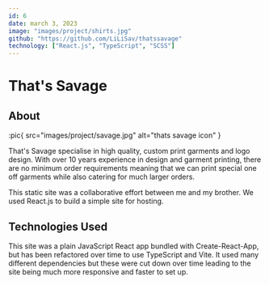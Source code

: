 ```yaml
---
id: 6
date: march 3, 2023
image: "images/project/shirts.jpg"
github: "https://github.com/LiLiSav/thatssavage"
technology: ["React.js", "TypeScript", "SCSS"]
---
```


# That's Savage

## About

:pic{ src="images/project/savage.jpg" alt="thats savage icon" }

That's Savage specialise in high quality, custom print garments and logo design. With over 10 years experience in design and garment printing, there are no minimum order requirements meaning that we can print special one off garments while also catering for much larger orders.

This static site was a collaborative effort between me and my brother. We used React.js to build a simple site for hosting.

## Technologies Used

This site was a plain JavaScript React app bundled with Create-React-App, but has been refactored over time to use TypeScript and Vite. It used many different dependencies but these were cut down over time leading to the site being much more responsive and faster to set up.
